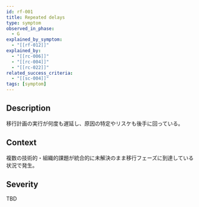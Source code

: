 ```yaml
---
id: rf-001
title: Repeated delays
type: symptom
observed_in_phase:
  - G
explained_by_symptom:
  - "[[rf-012]]"
explained_by:
  - "[[rc-006]]"
  - "[[rc-004]]"
  - "[[rc-022]]"
related_success_criteria:
  - "[[sc-004]]"
tags: [symptom]
---
```


## Description
移行計画の実行が何度も遅延し、原因の特定やリスケも後手に回っている。

## Context
複数の技術的・組織的課題が統合的に未解決のまま移行フェーズに到達している状況で発生。

## Severity
TBD